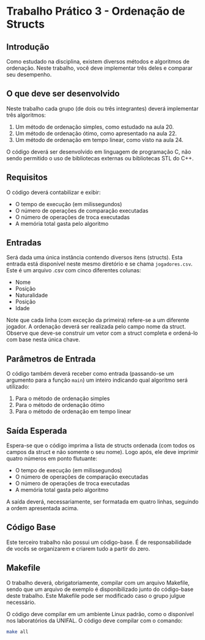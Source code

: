# Trabalho Prático 3 - Ordenação de Structs

## Introdução

Como estudado na disciplina, existem diversos métodos e algoritmos de ordenação. Neste trabalho, você deve implementar três deles e comparar seu desempenho.

## O que deve ser desenvolvido

Neste trabalho cada grupo (de dois ou três integrantes) deverá implementar três algoritmos:

1. Um método de ordenação simples, como estudado na aula 20.
2. Um método de ordenação ótimo, como apresentado na aula 22.
3. Um método de ordenação em tempo linear, como visto na aula 24.

O código deverá ser desenvolvido em linguagem de programação C, não sendo permitido o uso de bibliotecas externas ou bibliotecas STL do C++.

## Requisitos

O código deverá contabilizar e exibir:

- O tempo de execução (em milissegundos)
- O número de operações de comparação executadas
- O número de operações de troca executadas
- A memória total gasta pelo algoritmo

## Entradas

Será dada uma única instância contendo diversos itens (structs). Esta entrada está disponível neste mesmo diretório e se chama `jogadores.csv`. Este é um arquivo .csv com cinco diferentes colunas:

- Nome
- Posição
- Naturalidade
- Posição
- Idade

Note que cada linha (com exceção da primeira) refere-se a um diferente jogador. A ordenação deverá ser realizada pelo campo nome da struct. Observe que deve-se construir um vetor com a struct completa e ordená-lo com base nesta única chave.

## Parâmetros de Entrada

O código também deverá receber como entrada (passando-se um argumento para a função `main`) um inteiro indicando qual algoritmo será utilizado:

1. Para o método de ordenação simples
2. Para o método de ordenação ótimo
3. Para o método de ordenação em tempo linear

## Saída Esperada

Espera-se que o código imprima a lista de structs ordenada (com todos os campos da struct e não somente o seu nome). Logo após, ele deve imprimir quatro números em ponto flutuante:

- O tempo de execução (em milissegundos)
- O número de operações de comparação executadas
- O número de operações de troca executadas
- A memória total gasta pelo algoritmo

A saída deverá, necessariamente, ser formatada em quatro linhas, seguindo a ordem apresentada acima.

## Código Base

Este terceiro trabalho não possui um código-base. É de responsabilidade de vocês se organizarem e criarem tudo a partir do zero.

## Makefile

O trabalho deverá, obrigatoriamente, compilar com um arquivo Makefile, sendo que um arquivo de exemplo é disponibilizado junto do código-base deste trabalho. Este Makefile pode ser modificado caso o grupo julgue necessário.

O código deve compilar em um ambiente Linux padrão, como o disponível nos laboratórios da UNIFAL. O código deve compilar com o comando:

```bash
make all
